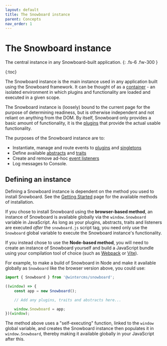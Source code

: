 ```yaml
---
layout: default
title: The Snowboard instance
parent: Concepts
nav_order: 1
---
```


# The Snowboard instance

The central instance in any Snowboard-built application.
{: .fs-6 .fw-300 }

{:toc}

The Snowboard instance is the main instance used in any application built using the Snowboard framework. It can be thought of as a [container](https://en.wikipedia.org/wiki/Containerization_(computing)) - an isolated environment in which plugins and functionality are loaded and executed in a given scope.

The Snowboard instance is (loosely) bound to the current page for the purpose of determining readiness, but is otherwise independent and not reliant on anything from the DOM. By itself, Snowboard only provides a basic amount of functionality, it is the [plugins](plugins) that provide the actual usable functionality.

The purposes of the Snowboard instance are to:

- Instantiate, manage and route events to [plugins](plugins) and [singletons](plugins#singletons)
- Define available [abstracts](abstracts) and [traits](traits)
- Create and remove ad-hoc [event listeners](events)
- Log messages to Console.

## Defining an instance

Defining a Snowboard instance is dependent on the method you used to install Snowboard. See the [Getting Started](../introduction/getting-started) page for the available methods of installation.

If you chose to install Snowboard using the **browser-based method**, an instance of Snowboard is available globally via the `window.Snowboard` variable in JavaScript. As long as your plugins, abstracts, traits and listeners are executed *after* the `snowboard.js` script tag, you need only use the `Snowboard` global variable to execute the Snowboard instance's functionality.

If you instead chose to use the **Node-based method**, you will need to create an instance of Snowboard yourself and build a JavaScript bundle using your compilation tool of choice (such as [Webpack](https://webpack.js.org/) or [Vite](https://vitejs.dev/)).

For example, to make a build of Snowboard in Node and make it available globally as `Snowboard` like the browser version above, you could use:

```js
import { Snowboard } from '@wintercms/snowboard';

((window) => {
    const app = new Snowboard();

    // Add any plugins, traits and abstracts here...

    window.Snowboard = app;
})(window);
```

The method above uses a "self-executing" function, linked to the `window` global variable, and creates the Snowboard instance then populates it in `window.Snowboard`, thereby making it available globally in your JavaScript after this.
